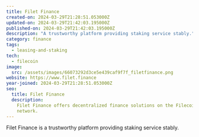 ```yaml
---
title: Filet Finance
created-on: 2024-03-29T21:28:51.053000Z
updated-on: 2024-03-29T21:42:03.195000Z
published-on: 2024-03-29T21:42:03.195000Z
description: "A trustworthy platform providing staking service stably."
category: finance
tags:
  - leasing-and-staking
tech:
  - filecoin
image:
  src: /assets/images/66073292d3ce5e439caf9f7f_filetfinance.png
website: https://www.filet.finance
year-joined: 2024-03-29T21:28:51.053000Z
seo:
  title: Filet Finance
  description:
    Filet Finance offers decentralized finance solutions on the Filecoin
    network.
---
```


Filet Finance is a trustworthy platform providing staking service stably.
